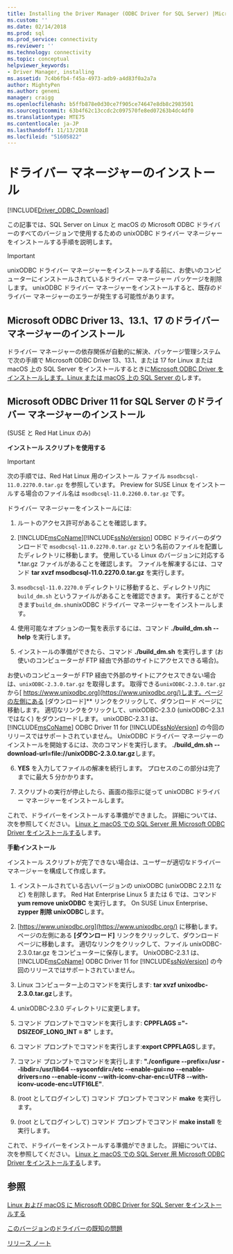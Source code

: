 ```yaml
---
title: Installing the Driver Manager (ODBC Driver for SQL Server) |Microsoft Docs
ms.custom: ''
ms.date: 02/14/2018
ms.prod: sql
ms.prod_service: connectivity
ms.reviewer: ''
ms.technology: connectivity
ms.topic: conceptual
helpviewer_keywords:
- Driver Manager, installing
ms.assetid: 7c4b6fb4-f45a-4973-adb9-a4d83f0a2a7a
author: MightyPen
ms.author: genemi
manager: craigg
ms.openlocfilehash: b5ffb878e0d30ce7f905ce74647e8db8c2983501
ms.sourcegitcommit: 63b4f62c13ccdc2c097570fe8ed07263b4dc4df0
ms.translationtype: MTE75
ms.contentlocale: ja-JP
ms.lasthandoff: 11/13/2018
ms.locfileid: "51605822"
---
```

# <a name="installing-the-driver-manager"></a>ドライバー マネージャーのインストール
[!INCLUDE[Driver_ODBC_Download](../../../includes/driver_odbc_download.md)]

この記事では、SQL Server on Linux と macOS の Microsoft ODBC ドライバーのすべてのバージョンで使用するための unixODBC ドライバー マネージャーをインストールする手順を説明します。  

> [!IMPORTANT]  
> unixODBC ドライバー マネージャーをインストールする前に、お使いのコンピューターにインストールされているドライバー マネージャー パッケージを削除します。 unixODBC ドライバー マネージャーをインストールすると、既存のドライバー マネージャーのエラーが発生する可能性があります。  

## <a name="installing-the-driver-manager-for-microsoft-odbc-driver-13-131-and-17"></a>Microsoft ODBC Driver 13、13.1、17 のドライバー マネージャーのインストール
ドライバー マネージャーの依存関係が自動的に解決、パッケージ管理システムで次の手順で Microsoft ODBC Driver 13、13.1、または 17 for Linux または macOS 上の SQL Server をインストールするときに[Microsoft ODBC Driver をインストールします。Linux または macOS 上の SQL Server の](../../../connect/odbc/linux-mac/installing-the-microsoft-odbc-driver-for-sql-server.md)します。 

## <a name="installing-the-driver-manager-for-microsoft-odbc-driver-11-for-sql-server"></a>Microsoft ODBC Driver 11 for SQL Server のドライバー マネージャーのインストール  

(SUSE と Red Hat Linux のみ)

**インストール スクリプトを使用する**  
  
> [!IMPORTANT]  
> 次の手順では、Red Hat Linux 用のインストール ファイル `msodbcsql-11.0.2270.0.tar.gz` を参照しています。 Preview for SUSE Linux をインストールする場合のファイル名は `msodbcsql-11.0.2260.0.tar.gz` です。  

ドライバー マネージャーをインストールには:  
  
1.  ルートのアクセス許可があることを確認します。  
  
2.  [!INCLUDE[msCoName](../../../includes/msconame_md.md)][!INCLUDE[ssNoVersion](../../../includes/ssnoversion-md.md)] ODBC ドライバーのダウンロードで `msodbcsql-11.0.2270.0.tar.gz` という名前のファイルを配置したディレクトリに移動します。 使用している Linux のバージョンに対応する \*.tar.gz ファイルがあることを確認します。 ファイルを解凍するには、コマンド **tar xvzf msodbcsql-11.0.2270.0.tar.gz** を実行します。  

3.  `msodbcsql-11.0.2270.0` ディレクトリに移動すると、ディレクトリ内に `build_dm.sh` というファイルがあることを確認できます。 実行することができます`build_dm.sh`unixODBC ドライバー マネージャーをインストールします。

4.  使用可能なオプションの一覧を表示するには、コマンド **./build_dm.sh --help** を実行します。  
  
5.  インストールの準備ができたら、コマンド **./build_dm.sh** を実行します (お使いのコンピューターが FTP 経由で外部のサイトにアクセスできる場合)。

お使いのコンピューターが FTP 経由で外部のサイトにアクセスできない場合は、`unixODBC-2.3.0.tar.gz` を取得します。 取得できる`unixODBC-2.3.0.tar.gz`から[ https://www.unixodbc.org](https://www.unixodbc.org/)します。ページの左側にある [ダウンロード]** リンクをクリックして、ダウンロード ページに移動します。 適切なリンクをクリックして、unixODBC-2.3.0 (unixODBC-2.3.1 ではなく) をダウンロードします。 unixODBC-2.3.1 は、[!INCLUDE[msCoName](../../../includes/msconame_md.md)] ODBC Driver 11 for [!INCLUDE[ssNoVersion](../../../includes/ssnoversion-md.md)] の今回のリリースではサポートされていません。 UnixODBC ドライバー マネージャーのインストールを開始するには、次のコマンドを実行します。 **./build_dm.sh --download-url=file://unixODBC-2.3.0.tar.gz**します。  

6.  **YES** を入力してファイルの解凍を続行します。 プロセスのこの部分は完了までに最大 5 分かかります。  

7.  スクリプトの実行が停止したら、画面の指示に従って unixODBC ドライバー マネージャーをインストールします。

これで、ドライバーをインストールする準備ができました。 詳細については、次を参照してください。 [Linux と macOS での SQL Server 用 Microsoft ODBC Driver をインストールする](../../../connect/odbc/linux-mac/installing-the-microsoft-odbc-driver-for-sql-server.md)します。  

**手動インストール**

インストール スクリプトが完了できない場合は、ユーザーが適切なドライバー マネージャーを構成して作成します。

1.  インストールされている古いバージョンの unixODBC (unixODBC 2.2.11 など) を削除します。 Red Hat Enterprise Linux 5 または 6 では、コマンド **yum remove unixODBC** を実行します。 On SUSE Linux Enterprise、 **zypper 削除 unixODBC**します。  
  
2.  [https://www.unixodbc.org](https://www.unixodbc.org/) に移動します。ページの左側にある **[ダウンロード]** リンクをクリックして、ダウンロード ページに移動します。 適切なリンクをクリックして、ファイル unixODBC-2.3.0.tar.gz をコンピューターに保存します。 UnixODBC-2.3.1 は、[!INCLUDE[msCoName](../../../includes/msconame_md.md)] ODBC Driver 11 for [!INCLUDE[ssNoVersion](../../../includes/ssnoversion-md.md)] の今回のリリースではサポートされていません。  
  
3.  Linux コンピューター上のコマンドを実行します: **tar xvzf unixodbc-2.3.0.tar.gz**します。  
  
4.  unixODBC-2.3.0 ディレクトリに変更します。  
  
5.  コマンド プロンプトでコマンドを実行します: **CPPFLAGS ="-DSIZEOF_LONG_INT = 8"** します。  
  
6.  コマンド プロンプトでコマンドを実行します:**export CPPFLAGS**します。  
  
7.  コマンド プロンプトでコマンドを実行します: **"./configure --prefix=/usr --libdir=/usr/lib64 --sysconfdir=/etc --enable-gui=no --enable-drivers=no --enable-iconv --with-iconv-char-enc=UTF8 --with-iconv-ucode-enc=UTF16LE"**.  
  
8.  (root としてログインして) コマンド プロンプトでコマンド **make** を実行します。  
  
9. (root としてログインして) コマンド プロンプトでコマンド **make install** を実行します。  

これで、ドライバーをインストールする準備ができました。 詳細については、次を参照してください。 [Linux と macOS での SQL Server 用 Microsoft ODBC Driver をインストールする](../../../connect/odbc/linux-mac/installing-the-microsoft-odbc-driver-for-sql-server.md)します。  
  
## <a name="see-also"></a>参照
[Linux および macOS に Microsoft ODBC Driver for SQL Server をインストールする](../../../connect/odbc/linux-mac/installing-the-microsoft-odbc-driver-for-sql-server.md)

[このバージョンのドライバーの既知の問題](../../../connect/odbc/linux-mac/known-issues-in-this-version-of-the-driver.md)

[リリース ノート](../../../connect/odbc/linux-mac/release-notes.md)
